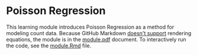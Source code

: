 # Poisson Regression
This learning module introduces Poisson Regression as a method for modeling count data. Because GitHub Markdown [doesn't support](https://github.com/github/markup/issues/897) rendering equations, the module is in the [module.pdf](module.pdf) document. To interactively run the code, see the [module.Rmd](module.Rmd) file.
